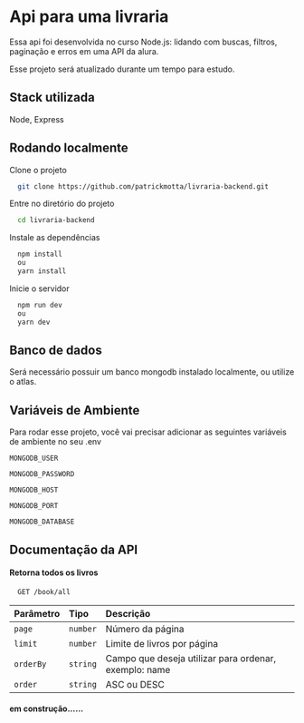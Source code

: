 
# Api para uma livraria

Essa api foi desenvolvida no curso Node.js: lidando com buscas, filtros, paginação e erros em uma API  da alura.

Esse projeto será atualizado durante um tempo para estudo.




## Stack utilizada

Node, Express


## Rodando localmente

Clone o projeto

```bash
  git clone https://github.com/patrickmotta/livraria-backend.git
```

Entre no diretório do projeto

```bash
  cd livraria-backend
```

Instale as dependências

```bash
  npm install
  ou
  yarn install
```

Inicie o servidor

```bash
  npm run dev
  ou 
  yarn dev
```


## Banco de dados

Será necessário possuir um banco mongodb instalado localmente, ou utilize o atlas.

## Variáveis de Ambiente

Para rodar esse projeto, você vai precisar adicionar as seguintes variáveis de ambiente no seu .env

`MONGODB_USER`

`MONGODB_PASSWORD`

`MONGODB_HOST`

`MONGODB_PORT`

`MONGODB_DATABASE`


## Documentação da API

#### Retorna todos os livros

```http
  GET /book/all
```

| Parâmetro   | Tipo       | Descrição                           |
| :---------- | :--------- | :---------------------------------- |
| `page` | `number` | Número da página |
| `limit` | `number` | Limite de livros por página |
| `orderBy` | `string` | Campo que deseja utilizar para ordenar, exemplo: name |
| `order` | `string` | ASC ou DESC |

#### em construção......
